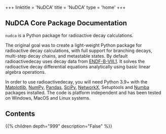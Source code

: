 +++
linktitle = 'NuDCA'
title = 'NuDCA'
type = 'home'
+++

## NuDCA Core Package Documentation
`nudca` is a Python package for radioactive decay calculations.

The original goal was to create a light-weight Python package for radioactive decay calculations, with full support for branching decays, multi-step decay chains, and metastable states. By default radioactivedecay uses decay data from [ENDF-B-VIII.1](https://www-nds.iaea.org/public/download-endf/ENDF-B-VIII.1/). It solves the radioactive decay differential equations analytically using basic linear algebra operations.

In order to use radioactivedecay, you will need Python 3.9+ with the [Matplotlib](https://matplotlib.org/), [NumPy](https://numpy.org/), [Pandas](https://pandas.pydata.org/), [SciPy](https://scipy.org/), [NetworkX](https://networkx.org/), Setuptools and [Numba](https://numba.pydata.org/) packages installed. The code is platform independent and has been tested on Windows, MacOS and Linux systems.

## Contents

{{% children depth="999" description="False" %}}